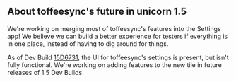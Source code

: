 ## About toffeesync's future in unicorn 1.5
We're working on merging most of toffeesync's features into the Settings app! We believe we can build a better experience for testers if everything is in one place, instead of having to dig around for things. 

As of Dev Build [15D6731](https://github.com/onetwentyfour/unicorndocs/blob/main/version-history.md#unicorn-15-dev-6-build-15d6731-latest-release-july-31-2021), the UI for toffeesync's settings is present, but isn't fully functional. We're working on adding features to the new tile in future releases of 1.5 Dev Builds.
